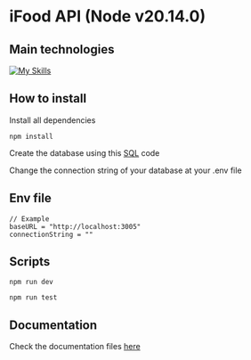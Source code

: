 # iFood API (Node v20.14.0)

## Main technologies

[![My Skills](https://skillicons.dev/icons?i=nodejs,postgres&theme=dark)](https://skillicons.dev)

## How to install

Install all dependencies

```
npm install
```

Create the database using this [SQL](./database.sql) code

Change the connection string  of your database at your .env file

## Env file

```
// Example
baseURL = "http://localhost:3005"
connectionString = ""
```

## Scripts

```
npm run dev
```

```
npm run test
```

## Documentation

Check the documentation files [here](./src/documentation/) 